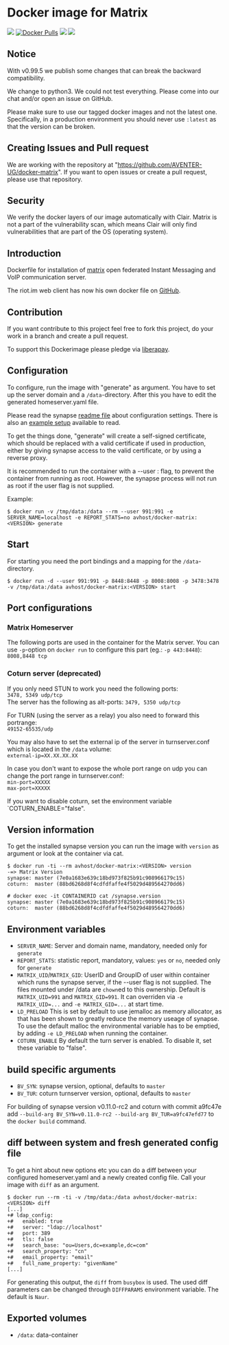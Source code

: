 # Docker image for Matrix

<a href="https://riot.im/app/#/room/#dockermatrix:matrix.aventer.biz" target="_new"><img src="https://img.shields.io/static/v1?label=Chat&message=Matrix&color=brightgreen"></a></span></a>
<a href="https://hub.docker.com/r/avhost/docker-matrix" target="_new">![Docker Pulls](https://img.shields.io/docker/pulls/avhost/docker-matrix)</a>
<a href="https://liberapay.com/docker-matrix" target="_new"><img src="https://img.shields.io/liberapay/receives/AVENTER.svg?logo=liberapay"></a>
<a href="https://www.aventer.biz" target="_new"><img src="https://img.shields.io/static/v1?label=Support&message=AVENTER&color=brightgreen"></a></span></a>

## Notice

With v0.99.5 we publish some changes that can break the backward compatibility.

We change to python3. We could not test everything. Please come into our chat and/or open an issue on GitHub. 

Please make sure to use our tagged docker images and not the latest one. Specifically, in a production environment you should never use `:latest` as that the version can be broken.

## Creating Issues and Pull request

We are working with the repository at "https://github.com/AVENTER-UG/docker-matrix". If you want to open issues or create a pull request, please use that repository.

## Security

We verify the docker layers of our image automatically with Clair. Matrix is not a part of the vulnerability scan, which  means Clair will only find vulnerabilities that are part of the OS (operating system).

## Introduction

Dockerfile for installation of [matrix] open federated Instant Messaging and
VoIP communication server.

The riot.im web client has now his own docker file on [GitHub].

[matrix]: https://matrix.org
[GitHub]: https://github.com/AVENTER-UG/matrix-riot-docker

## Contribution

If you want contribute to this project feel free to fork this project, do your
work in a branch and create a pull request.

To support this Dockerimage please pledge via [liberapay].

[liberapay]: https://liberapay.com/docker-matrix/

## Configuration

To configure, run the image with "generate" as argument. You have to set up the
server domain and a `/data`-directory. After this you have to edit the
generated homeserver.yaml file.

Please read the synapse [readme file] about configuration settings. 
There is also an [example setup] available to read.

[readme file]: https://github.com/matrix-org/synapse/blob/master/README.rst
[example setup]: https://github.com/AVENTER-UG/docker-matrix/blob/master/Example.configs.md

To get the things done, "generate" will create a self-signed certificate, which should be replaced with a valid certificate if used in production, either by giving synapse access to the valid certificate, or by using a reverse proxy.

It is recommended to run the container with a --user <UID>:<GID> flag, to prevent the container from running as root. However, the synapse process will not run as root if the user flag is not supplied.

Example:

    $ docker run -v /tmp/data:/data --rm --user 991:991 -e SERVER_NAME=localhost -e REPORT_STATS=no avhost/docker-matrix:<VERSION> generate

## Start

For starting you need the port bindings and a mapping for the
`/data`-directory.

    $ docker run -d --user 991:991 -p 8448:8448 -p 8008:8008 -p 3478:3478 -v /tmp/data:/data avhost/docker-matrix:<VERSION> start

## Port configurations

### Matrix Homeserver

The following ports are used in the container for the Matrix server. You can use `-p`-option on
`docker run` to configure this part (eg.: `-p 443:8448`):  
`8008,8448 tcp`

### Coturn server (deprecated)  

If you only need STUN to work you  need the following ports:  
`3478, 5349 udp/tcp`  
The server has the following as alt-ports: `3479, 5350 udp/tcp`

For TURN (using the server as a relay) you also need to forward this portrange:  
`49152-65535/udp`  

You may also have to set the external ip of the server in turnserver.conf which is located in the `/data` volume:  
`external-ip=XX.XX.XX.XX`

In case you don't want to expose the whole port range on udp you can change the port range in turnserver.conf:  
`min-port=XXXXX`  
`max-port=XXXXX`  

If you want to disable coturn, set the environment variable `COTURN_ENABLE="false".

## Version information

To get the installed synapse version you can run the image with `version` as
argument or look at the container via cat.

    $ docker run -ti --rm avhost/docker-matrix:<VERSION> version
    -=> Matrix Version
    synapse: master (7e0a1683e639c18bd973f825b91c908966179c15)
    coturn:  master (88bd6268d8f4cdfdfaffe4f5029d489564270dd6)

    # docker exec -it CONTAINERID cat /synapse.version
    synapse: master (7e0a1683e639c18bd973f825b91c908966179c15)
    coturn:  master (88bd6268d8f4cdfdfaffe4f5029d489564270dd6)


## Environment variables

* `SERVER_NAME`: Server and domain name, mandatory, needed only  for `generate`
* `REPORT_STATS`: statistic report, mandatory, values: `yes` or `no`, needed
  only for `generate`
* `MATRIX_UID`/`MATRIX_GID`: UserID and GroupID of user within container which
  runs the synapse server, if the --user flag is not supplied. The files mounted under /data are `chown`ed to this
  ownership. Default is `MATRIX_UID=991` and `MATRIX_GID=991`. It can overriden
  via `-e MATRIX_UID=...` and `-e MATRIX_GID=...` at start time.
* `LD_PRELOAD` This is set by default to use jemalloc as memory allocator, as 
  that has been shown to greatly reduce the memory useage of synapse. To use the default malloc
  the environmental variable has to be emptied, by adding `-e LD_PRELOAD` when running the container.
* `COTURN_ENABLE` By default the turn server is enabled. To disable it, set these variable to "false".

## build specific arguments

* `BV_SYN`: synapse version, optional, defaults to `master`
* `BV_TUR`: coturn turnserver version, optional, defaults to `master`

For building of synapse version v0.11.0-rc2 and coturn with commit a9fc47e add
`--build-arg BV_SYN=v0.11.0-rc2 --build-arg BV_TUR=a9fc47efd77` to the `docker
build` command.

## diff between system and fresh generated config file

To get a hint about new options etc you can do a diff between your configured
homeserver.yaml and a newly created config file. Call your image with `diff` as
an argument.


```
$ docker run --rm -ti -v /tmp/data:/data avhost/docker-matrix:<VERSION> diff
[...]
+# ldap_config:
+#   enabled: true
+#   server: "ldap://localhost"
+#   port: 389
+#   tls: false
+#   search_base: "ou=Users,dc=example,dc=com"
+#   search_property: "cn"
+#   email_property: "email"
+#   full_name_property: "givenName"
[...]
```

For generating this output, the `diff` from `busybox` is used. The used diff
parameters can be changed through `DIFFPARAMS` environment variable. The
default is `Naur`.


## Exported volumes

* `/data`: data-container

